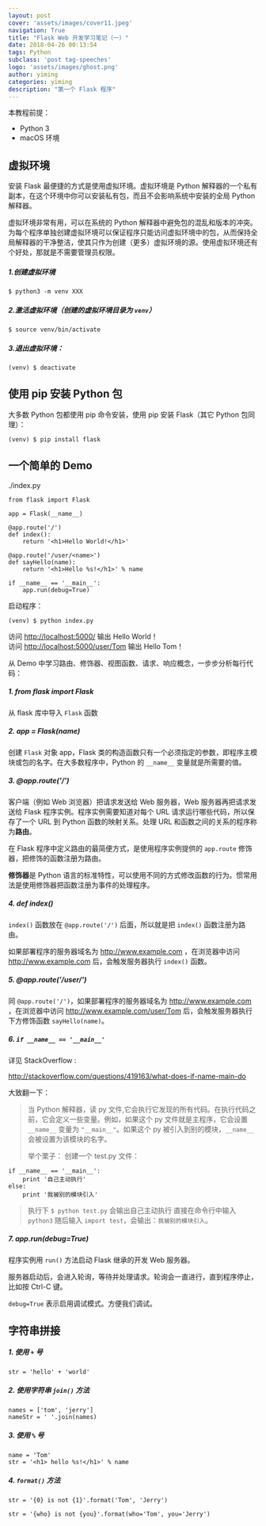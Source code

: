 ```yaml
---
layout: post
cover: 'assets/images/cover11.jpeg'
navigation: True
title: "Flask Web 开发学习笔记（一）"
date: 2018-04-26 00:13:54
tags: Python
subclass: 'post tag-speeches'
logo: 'assets/images/ghost.png'
author: yiming
categories: yiming
description: "第一个 Flask 程序"
---
```


本教程前提：  
- Python 3
- macOS 环境

## 虚拟环境

安装 Flask 最便捷的方式是使用虚拟环境。虚拟环境是 Python 解释器的一个私有副本，在这个环境中你可以安装私有包，而且不会影响系统中安装的全局 Python 解释器。

虚拟环境非常有用，可以在系统的 Python 解释器中避免包的混乱和版本的冲突。为每个程序单独创建虚拟环境可以保证程序只能访问虚拟环境中的包，从而保持全局解释器的干净整洁，使其只作为创建（更多）虚拟环境的源。使用虚拟环境还有个好处，那就是不需要管理员权限。

##### 1.创建虚拟环境

```
$ python3 -m venv XXX
```  

##### 2.激活虚拟环境（创建的虚拟环境目录为 ``venv``）

```
$ source venv/bin/activate
```


##### 3.退出虚拟环境：

```
(venv) $ deactivate
```

## 使用 pip 安装 Python 包

大多数 Python 包都使用 pip 命令安装，使用 pip 安装 Flask（其它 Python 包同理）：

```
(venv) $ pip install flask
```

## 一个简单的 Demo

./index.py

```
from flask import Flask

app = Flask(__name__)

@app.route('/')
def index():
    return '<h1>Hello World!</h1>'

@app.route('/user/<name>')
def sayHello(name):
    return '<h1>Hello %s!</h1>' % name

if __name__ == '__main__':
    app.run(debug=True)
```

启动程序：

```
(venv) $ python index.py
```

访问 <http://localhost:5000/> 输出 Hello World！  
访问 <http://localhost:5000/user/Tom> 输出  Hello Tom！

从 Demo 中学习路由、修饰器、视图函数、请求、响应概念，一步步分析每行代码：

##### 1. from flask import Flask 

从 flask 库中导入 ``Flask`` 函数

##### 2. app = Flask(__name__)

创建 ``Flask`` 对象 app，Flask 类的构造函数只有一个必须指定的参数，即程序主模块或包的名字。在大多数程序中，Python 的 ```__name__``` 变量就是所需要的值。

##### 3. @app.route('/')

客户端（例如 Web 浏览器）把请求发送给 Web 服务器，Web 服务器再把请求发送给 Flask 程序实例。程序实例需要知道对每个 URL 请求运行哪些代码，所以保存了一个 URL 到 Python 函数的映射关系。处理 URL 和函数之间的关系的程序称为**路由**。

在 Flask 程序中定义路由的最简便方式，是使用程序实例提供的 ``app.route`` 修饰器，把修饰的函数注册为路由。

**修饰器**是 Python 语言的标准特性，可以使用不同的方式修改函数的行为。惯常用法是使用修饰器把函数注册为事件的处理程序。

##### 4. def index()

``index()`` 函数放在 ``@app.route('/')`` 后面，所以就是把 ``index()`` 函数注册为路由。

如果部署程序的服务器域名为 http://www.example.com ，在浏览器中访问 http://www.example.com 后，会触发服务器执行 ``index()`` 函数。

##### 5. @app.route('/user/<name>')

同 ``@app.route('/')``，如果部署程序的服务器域名为 http://www.example.com ，在浏览器中访问 http://www.example.com/user/Tom  后，会触发服务器执行下方修饰函数 ``sayHello(name)``。

##### 6. ``if __name__ == '__main__'``

详见 StackOverflow :

<http://stackoverflow.com/questions/419163/what-does-if-name-main-do>

大致翻一下：

>当 Python 解释器，读 py 文件,它会执行它发现的所有代码。在执行代码之前，它会定义一些变量。例如，如果这个 py 文件就是主程序，它会设置 ``__name__`` 变量为 ``"__main__"``。如果这个 py 被引入到别的模块，``__name__`` 会被设置为该模块的名字。
>
>举个栗子： 创建一个 test.py 文件：
>
```
if __name__ == '__main__':
	print '自己主动执行'
else:
	print '我被别的模块引入'
```
>
>执行下 ``$ python test.py`` 会输出自己主动执行 直接在命令行中输入 ``python3`` 随后输入 ``import test``，会输出：``我被别的模块引入``。

##### 7. app.run(debug=True)

程序实例用 ``run()`` 方法启动 Flask 继承的开发 Web 服务器。

服务器启动后，会进入轮询，等待并处理请求。轮询会一直进行，直到程序停止，比如按 Ctrl-C 键。

``debug=True`` 表示启用调试模式。方便我们调试。

## 字符串拼接

##### 1. 使用 ``+`` 号

```
str = 'hello' + 'world'
```

##### 2. 使用字符串 ``join()`` 方法

```
names = ['tom', 'jerry']
nameStr = ' '.join(names)
```

##### 3. 使用 ``%`` 号

```
name = 'Tom'
str = '<h1> hello %s!</h1>' % name
```

##### 4. ``format()`` 方法

```
str = '{0} is not {1}'.format('Tom', 'Jerry')

str = '{who} is not {you}'.format(who='Tom', you='Jerry')
```
